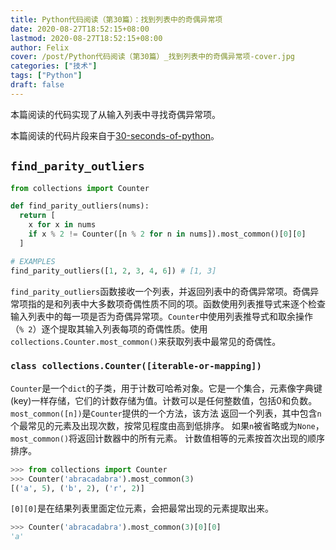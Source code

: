 ```yaml
---
title: Python代码阅读（第30篇）：找到列表中的奇偶异常项
date: 2020-08-27T18:52:15+08:00
lastmod: 2020-08-27T18:52:15+08:00
author: Felix
cover: /post/Python代码阅读（第30篇）_找到列表中的奇偶异常项-cover.jpg
categories: ["技术"]
tags: ["Python"]
draft: false
---
```


本篇阅读的代码实现了从输入列表中寻找奇偶异常项。

本篇阅读的代码片段来自于[30-seconds-of-python](https://github.com/30-seconds/30-seconds-of-python)。

<!--more-->

## `find_parity_outliers`

```python
from collections import Counter

def find_parity_outliers(nums):
  return [
    x for x in nums
    if x % 2 != Counter([n % 2 for n in nums]).most_common()[0][0]
  ]

# EXAMPLES
find_parity_outliers([1, 2, 3, 4, 6]) # [1, 3]
```

`find_parity_outliers`函数接收一个列表，并返回列表中的奇偶异常项。奇偶异常项指的是和列表中大多数项奇偶性质不同的项。函数使用列表推导式来逐个检查输入列表中的每一项是否为奇偶异常项。`Counter`中使用列表推导式和取余操作（`% 2`）逐个提取其输入列表每项的奇偶性质。使用`collections.Counter.most_common()`来获取列表中最常见的奇偶性。

### `class collections.Counter([iterable-or-mapping])`

`Counter`是一个`dict`的子类，用于计数可哈希对象。它是一个集合，元素像字典键(key)一样存储，它们的计数存储为值。计数可以是任何整数值，包括0和负数。`most_common([n])`是`Counter`提供的一个方法，该方法
返回一个列表，其中包含`n`个最常见的元素及出现次数，按常见程度由高到低排序。 如果`n`被省略或为`None`，`most_common()`将返回计数器中的所有元素。 计数值相等的元素按首次出现的顺序排序。

```python
>>> from collections import Counter
>>> Counter('abracadabra').most_common(3)
[('a', 5), ('b', 2), ('r', 2)]
```

`[0][0]`是在结果列表里面定位元素，会把最常出现的元素提取出来。

```python
>>> Counter('abracadabra').most_common(3)[0][0]
'a'
```

